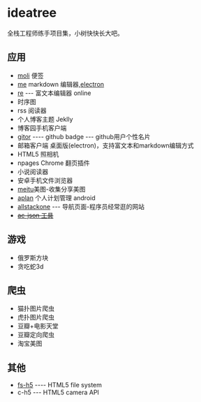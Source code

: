 # ideatree
全栈工程师练手项目集，小树快快长大吧。

## 应用
* [moli](https://github.com/wangpin34/moli) 便签
* [me]() markdown 编辑器,[electron](https://github.com/electron/electron)
* [re](https://github.com/wangpin34/re) --- 富文本编辑器 online
* 时序图
* rss 阅读器
* 个人博客主题 Jeklly
* 博客园手机客户端
* [gitor](https://github.com/wangpin34/gitor) ---- github badge --- github用户个性名片
* 邮箱客户端 桌面版(electron)，支持富文本和markdown编辑方式
* HTML5 照相机
* npages Chrome 翻页插件
* 小说阅读器
* 安卓手机文件浏览器
* [meitu](https://github.com/wangpin34/meitu)美图-收集分享美图
* [aplan](https://github.com/wangpin34/aplan) 个人计划管理 android
* [allstackone](https://github.com/wangpin34/allstackone) --- 导航页面-程序员经常逛的网站
* ~~[ac-json 工具](https://github.com/wangpin34/ac)~~


## 游戏
* 俄罗斯方块
* 贪吃蛇3d

## 爬虫
* 猫扑图片爬虫
* 虎扑图片爬虫
* 豆瓣+电影天堂
* 豆瓣定向爬虫
* 淘宝美图

## 其他
* [fs-h5](https://github.com/wangpin34/fs-h5) ---- HTML5 file system
* c-h5 --- HTML5 camera API

